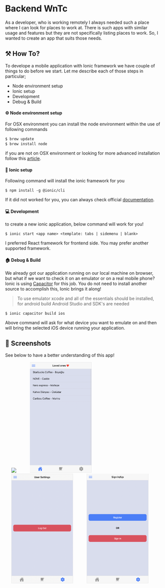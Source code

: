 # Backend WnTc
As a developer, who is working remotely I always needed such a place where I can look for places to work at. There is such apps with similar usage and features but they are not specifically listing places to work. So, I wanted to create an app that suits those needs.


## ⚒ How To?

To develope a mobile application with Ionic framework we have couple of things to do before we start. Let me describe each of those steps in particular;
 - Node environment setup
 - Ionic setup
 - Development
 - Debug & Build

#### ⚙️ Node environment setup
For OSX environment you can install the node environment within the use of following commands
```
$ brew update
$ brew install node
```
if you are not on OSX environment or looking for more advanced installation follow this [article](https://www.newline.co/@Adele/how-to-install-nodejs-and-npm-on-macos--22782681).

#### 🧾 Ionic setup

Following command will install the ionic framework for you
```
$ npm install -g @ionic/cli
```
If it did not worked for you, you can always check official [documentation](https://ionicframework.com/docs/intro/cli).

#### 💻 Development

to create a new ionic application, below command will work for you!
```
$ ionic start <app name> <template: tabs | sidemenu | blank>
```

I preferred React framework for frontend side. You may prefer another supported framework.

#### 🏠 Debug & Build
We already got our application running on our local machine on browser, but what if we want to check it on an emulator or on a real mobile phone? Ionic is using [Capacitor](https://capacitorjs.com/) for this job. You do not need to install another source to accomplish this, Ionic brings it along!

> To use emulator xcode and all of the essentials should be installed, for android build Android Studio and SDK's are needed

```
$ ionic capacitor build ios
```

Above command will ask for what device you want to emulate on and then will bring the selected iOS device running your application.


## 📸 Screenshots 
See below to have a better understanding of this app!

<p float="left">
  <img src="DatePicker/README_/image0.gif"   width="200" hspace="20"/>
  <img src="DatePicker/README_/image1.png"   width="200" hspace="20"/>
  <img src="DatePicker/README_/image2.png"   width="200" hspace="20"/>
  <img src="DatePicker/README_/image3.png"   width="200" hspace="20"/>
</p>
